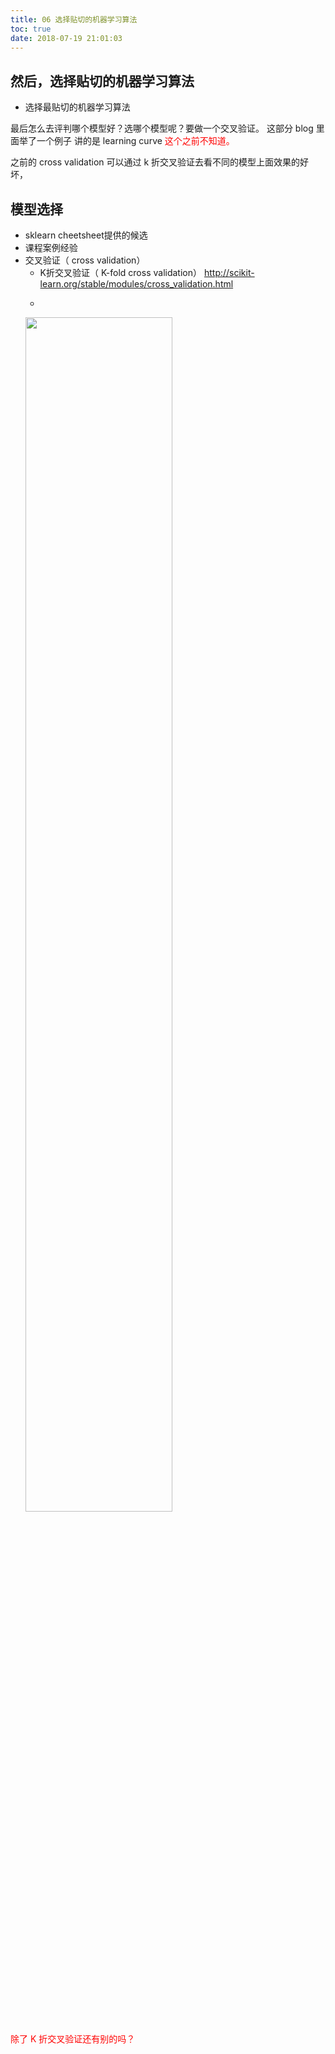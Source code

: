 ```yaml
---
title: 06 选择贴切的机器学习算法
toc: true
date: 2018-07-19 21:01:03
---
```

## 然后，选择贴切的机器学习算法

- 选择最贴切的机器学习算法


最后怎么去评判哪个模型好？选哪个模型呢？要做一个交叉验证。
这部分 blog 里面举了一个例子 讲的是 learning curve <span style="color:red;">这个之前不知道。</span>


之前的 cross validation 可以通过 k 折交叉验证去看不同的模型上面效果的好坏，


## 模型选择

- sklearn cheetsheet提供的候选
- 课程案例经验
- 交叉验证（ cross validation）
    - K折交叉验证（ K-fold cross validation） http://scikit-learn.org/stable/modules/cross_validation.html
    -  <p align="center">
    <img width="70%" height="70%" src="http://images.iterate.site/blog/image/180718/d0Ia3m7im4.png?imageslim">
</p>


<span style="color:red;">除了 K 折交叉验证还有别的吗？</span>
